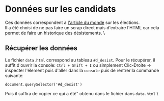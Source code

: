 # Données sur les candidats

Ces données correspondent à [l'article du monde](https://www.lemonde.fr/les-decodeurs/article/2024/07/01/la-carte-des-resultats-des-legislatives-au-premier-tour-et-le-tableau-des-candidats-qualifies_6245574_4355771.html) sur les élections. \
Il a été choisi de ne pas faire un scrap direct mais d'extraire l'HTML car cela permet de faire un historique des désistements. \
## Récupérer les données
Le fichier `data.html` correspond au tableau `#d_desist`.
Pour le récupérer, il suffit d'ouvrir la console: `Ctrl + Shift + I` ou simplement Clic-Droite -> inspecter l'élement puis d'aller dans la `console` puis de rentrer la commande suivante: 
```
document.querySelector('#d_desist')
```
Puis il suffira de copier ce qui a été" obtenu dans le fichier dans `data.html` \
